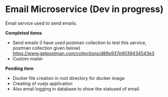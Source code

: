 # Email Microservice (Dev in progress)

Email service used to send emails. 

**Completed items**

* Send emails (I have used postman collection to test this service, postman collection given below) 
https://www.getpostman.com/collections/d88e937e9039434543e3
*  Custom mailer

**Pending item**

* Docker file creation in root directory for docker image
* Creating of vuejs application
* Also email logging in database to show the statused of email.

